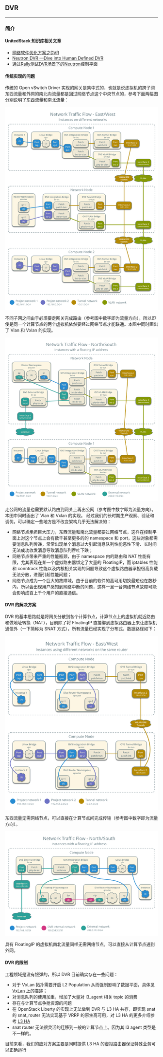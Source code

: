 ## DVR

---

### 简介

#### UnitedStack 知识库相关文章

 - [网络软件优化方案之DVR](https://confluence.ustack.com/pages/viewpage.action?pageId=14024938)
 - [Neutron DVR —Dive into Human Defined DVR](https://confluence.ustack.com/pages/viewpage.action?pageId=16096933)
 - [通过Rally测试DVR场景下的Neutron控制平面](https://confluence.ustack.com/pages/viewpage.action?pageId=16097482)

#### 传统实现的问题

 传统的 Open vSwitch Driver 实现的网关是集中式的，也就是说虚拟机的跨子网东西流量和外网的南北向流量都是回过网络节点这个中央节点的，参考下面两幅图分别说明了东西流量和南北流量：
 
 ![ew][1]
 
 不同子网之间由于必须要走网关完成路由（参考图中数字即为流量方向），所以即使是同一个计算节点的两个虚拟机依然要经过网络节点才能联通。本图中同时画出了 Vlan 和 Vxlan 的实现。
 
 ![ns][2]
 
 走公网的流量也需要默认路由到网关上再出公网（参考图中数字即为流量方向）。本图中同时画出了 Vlan 和 Vxlan 的实现。
 经过我们的长时期生产观察、验证和调优，可以确定一些地方是不改变架构几乎无法解决的：
  - 网络节点承担巨大压力，东西流量和南北流量都要过网络节点，这样在控制平面上对这个节点上会有数千甚至更多的的 namespace 和 port，这些对象都需要消息队列传递，常常出现单个消息过大引起消息队列性能恶性下滑、长时间无法成功收发消息导致消息队列吞吐下跌；
  - 网络节点带来严重的性能瓶颈，由于 namespace 内的路由和 NAT 性能有限，尤其表现在某一个虚拟路由器绑定了大量的 FloatingIP，而 iptables 性能和 conntrack 性能以及内核相关实现的问题导致这个虚拟路由器承担很高负载无法分散，进而引起性能问题；
  - 网络节点成为一个巨大的故障域，由于目前的软件的高可用切换最短也在数秒内，所以会出现用户感知到网络中断的问题，这样一旦一台网络节点故障可能会影响成百上千个用户的直接通信。

#### DVR 的解决方案

DVR 的基本思路就是将网关分散到各个计算节点，计算节点上的虚拟机就近路由和做地址转换（NAT），目前除了将 FloatingIP 直接绑到虚拟路由器上来让虚拟机通信外（一下简称为 SNAT 方式），所有流量已经实现了分布式，数据路径如下：

 ![ew_dvr][3]
 
 东西流量无需网络节点，可以直接在计算节点间完成传输（参考图中数字即为流量方向）。

 ![ns_dvr][4]
 
 具有 FloatingIP 的虚拟机南北流量同样无需网络节点，可以直接从计算节点通到外网。
 
#### DVR 的限制

工程领域是没有银弹的，所以 DVR 目前确实存在一些问题：
 - 对于 VxLan 拓扑需要开启 L2 Population 从而强制影响了数据平面，具体见 [VxLan](./vxlan.md) 上的描述；
 - 对消息队列的使用加重，增加了大量对 l3_agent 相关 topic 的消费
 - 存在与计算节点争抢资源的问题
 - 在 OpenStack Liberty 的实现上无法做到 DVR 与 L3 HA 共存，即实现 snat 的 snat_router 无法实现基于 VRRP 的原生高可用，对 L3 HA 的更多介绍参考 [L3 HA](./l3_ha.md)
 - snat router 无法很灵活的迁移到一般的计算节点上。因为其 l3 agent 类型是不一样的。

目前来看，我们的应对方案主要是同时提供 L3 HA 的虚拟路由器保证特殊业务可以正确运行


 

 
 [1]: ../../images/architecture/scenario-classic-ovs-flowew1.png
 [2]: ../../images/architecture/scenario-classic-ovs-flowns2.png
 [3]: ../../images/architecture/scenario-dvr-flowew1.png
 [4]: ../../images/architecture/scenario-dvr-flowns2.png